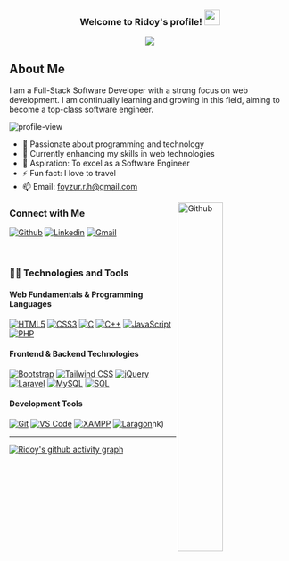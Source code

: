 <h3 align="center">
  Welcome to Ridoy's profile!
  <img src="https://media.giphy.com/media/hvRJCLFzcasrR4ia7z/giphy.gif" width="28">
</h3>

<p align="center">
  <a href="https://git.io/typing-svg"><img src="https://readme-typing-svg.herokuapp.com?font=Fira+Code&pause=1000&color=F75C7E&center=true&width=700&height=60&lines=Full-Stack+Software+Developer;Specializing+in+Web+Development;Passionate+About+Learning"></a>
</p>

## About Me
I am a Full-Stack Software Developer with a strong focus on web development. I am continually learning and growing in this field, aiming to become a top-class software engineer.

<img src="https://komarev.com/ghpvc/?username=frridoy&label=Profile%20views&color=0e75b6&style=flat" alt="profile-view" /> 

- 👀 Passionate about programming and technology
- 🌱 Currently enhancing my skills in web technologies
- 🥅 Aspiration: To excel as a Software Engineer
- ⚡ Fun fact: I love to travel
- 📫 Email: foyzur.r.h@gmail.com

<img width="40%" align="right" alt="Github" src="https://raw.githubusercontent.com/onimur/.github/master/.resources/git-header.svg" />

### Connect with Me
[![Github](https://img.shields.io/badge/-Github-000?style=flat&logo=Github&logoColor=white)](https://github.com/frridoy)
[![Linkedin](https://img.shields.io/badge/-LinkedIn-blue?style=flat&logo=Linkedin&logoColor=white)](https://www.linkedin.com/in/frridoy/)
[![Gmail](https://img.shields.io/badge/-Gmail-c14438?style=flat&logo=Gmail&logoColor=white)](mailto:foyzur.r.h@gmail.com)

<br />

### 👨‍💻 Technologies and Tools

#### Web Fundamentals & Programming Languages
[![HTML5](https://img.shields.io/badge/HTML5-E34F26?logo=html5&logoColor=white)](your-link)
[![CSS3](https://img.shields.io/badge/CSS3-1572B6?logo=css3&logoColor=white)](your-link)
[![C](https://img.shields.io/badge/C-A8B9CC?logo=c&logoColor=black)](your-link)
[![C++](https://img.shields.io/badge/C++-00599C?logo=c%2B%2B&logoColor=white)](your-link)
[![JavaScript](https://img.shields.io/badge/JavaScript-F7DF1E?logo=javascript&logoColor=black)](your-link)
[![PHP](https://img.shields.io/badge/PHP-777BB4?logo=php&logoColor=white)](your-link)

#### Frontend & Backend Technologies
[![Bootstrap](https://img.shields.io/badge/Bootstrap-7952B3?logo=bootstrap&logoColor=white)](your-link)
[![Tailwind CSS](https://img.shields.io/badge/Tailwind_CSS-06B6D4?logo=tailwind-css&logoColor=white)](your-link)
[![jQuery](https://img.shields.io/badge/jQuery-0769AD?logo=jquery&logoColor=white)](your-link)
[![Laravel](https://img.shields.io/badge/Laravel-FF2D20?logo=laravel&logoColor=white)](your-link)
[![MySQL](https://img.shields.io/badge/MySQL-4479A1?logo=mysql&logoColor=white)](your-link)
[![SQL](https://img.shields.io/badge/SQL-003B57?logo=postgresql&logoColor=white)](your-link)

#### Development Tools
[![Git](https://img.shields.io/badge/Git-F05033?logo=git&logoColor=white)](your-link)
[![VS Code](https://img.shields.io/badge/VS_Code-007ACC?logo=visual-studio-code&logoColor=white)](your-link)
[![XAMPP](https://img.shields.io/badge/XAMPP-FB7A24?logo=xampp&logoColor=white)](your-link)
[![Laragon](https://img.shields.io/badge/Laragon-0E83CD?logo=laragon&logoColor=white)](your-link)nk)

---

[facebook]: https://www.facebook.com/F.R.Hridoy/
[linkedin]: https://www.linkedin.com/in/frridoy/

[![Ridoy's github activity graph](https://fabianocouto-activity-graph.vercel.app/graph/?username=frridoy&custom_title=Ridoy's%20Contribution%20Graph&theme=github-compact)](https://www.linkedin.com/in/frridoy/)
